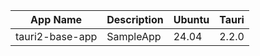 
App Name       |Description  |Ubuntu|Tauri
---------------|-------------|------|---------
tauri2-base-app|SampleApp    |24.04 |2.2.0
